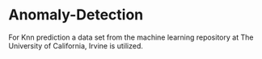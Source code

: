 # Anomaly-Detection
 For Knn prediction a data set from the machine learning repository at The University of California, Irvine is utilized. 
